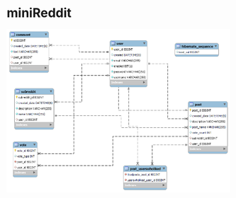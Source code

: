 # miniReddit
![alt text](https://github.com/jatinKhachane/miniReddit/blob/main/miniReddot_initialSchemaDesignV2.png)
